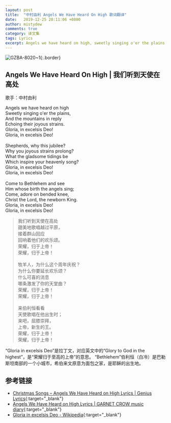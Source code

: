 ```yaml
---
layout: post
title:  "中村由利 Angels We Have Heard On High 歌词翻译"
date:   2019-12-25 20:11:06 +0800
author: mistydew
comments: true
category: 译文集
tags: Lyrics
excerpt: Angels we have heard on high, sweetly singing o'er the plains, and the mountains in reply, echoing their joyous strains.
---
```

![GZBA-8020~1](https://crowsub.github.io/assets/images/discography/dvd/GZBA-8020~1.jpg){:.border}

## Angels We Have Heard On High | 我们听到天使在高处

歌手：中村由利

<div class="lyric-original">
<p>
Angels we have heard on high<br>
Sweetly singing o'er the plains,<br>
And the mountains in reply<br>
Echoing their joyous strains.<br>
Gloria, in excelsis Deo!<br>
Gloria, in excelsis Deo!<br>
<br>
Shepherds, why this jubilee?<br>
Why you joyous strains prolong?<br>
What the gladsome tidings be<br>
Which inspire your heavenly song?<br>
Gloria, in excelsis Deo!<br>
Gloria, in excelsis Deo!<br>
<br>
Come to Bethlehem and see<br>
Him whose birth the angels sing;<br>
Come, adore on bended knee,<br>
Christ the Lord, the newborn King.<br>
Gloria, in excelsis Deo!<br>
Gloria, in excelsis Deo!
</p>
</div>

<div class="lyric-translation">
<blockquote>
我们听到天使在高处<br>
甜美地歌唱越过平原，<br>
接着群山回应<br>
回响着他们的欢乐颂。<br>
荣耀，归于上帝！<br>
荣耀，归于上帝！<br>
<br>
牧羊人，为什么这个周年庆祝？<br>
为什么你要延长欢乐颂？<br>
什么可喜的消息<br>
哪条激发了你的天堂曲？<br>
荣耀，归于上帝！<br>
荣耀，归于上帝！<br>
<br>
来伯利恒看看<br>
天使歌唱在他出生时；<br>
来吧，屈膝崇拜，<br>
上帝，新生的王。<br>
荣耀，归于上帝！<br>
荣耀，归于上帝！
</blockquote>
</div>

“Gloria in excelsis Deo”是拉丁文，对应英文中的“Glory to God in the highest”，是“荣耀归于至高的上帝”的意思。
“Bethlehem”伯利恒（白冷）是巴勒斯坦南部的一个小城市，希伯来文原意为面包之家，是耶稣的出生地。

## 参考链接

* [Christmas Songs – Angels We Have Heard on High Lyrics \| Genius Lyrics](https://genius.com/Christmas-songs-angels-we-have-heard-on-high-lyrics){:target="_blank"}
* [Angels We Have Heard on High Lyrics \| GARNET CROW music diary](https://crowsub.github.io/lyrics/featuring/Angels%20We%20Have%20Heard%20On%20High.html){:target="_blank"}
* [Gloria in excelsis Deo - Wikipedia](https://en.wikipedia.org/wiki/Gloria_in_excelsis_Deo){:target="_blank"}
